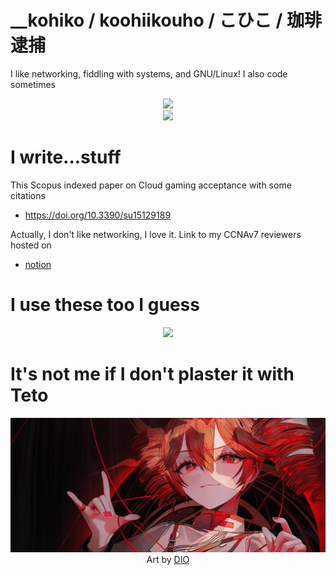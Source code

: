 # __kohiko / koohiikouho / こひこ / 珈琲逮捕

I like networking, fiddling with systems, and GNU/Linux! I also code sometimes

<p align="center">
    <a href="https://skillicons.dev/">
        <img src="https://skillicons.dev/icons?i=c,cpp,html,css,js,java,jquery,mysql,nodejs,py,react,rust"/>
        <br>
        <img src="https://skillicons.dev/icons?i=svelte,tailwind,bootstrap,ts,express,php,matlab"/>
    </a>
</p>

# I write...stuff
<p>
    This Scopus indexed paper on Cloud gaming acceptance with some citations
    <ul>
        <li>
            <a href="https://doi.org/10.3390/su15129189"> https://doi.org/10.3390/su15129189 </a>
        </li>
    </ul>
    Actually, I don't like networking, I love it. Link to my CCNAv7 reviewers hosted on
    <ul>
        <li>
            <a href="https://exclusive-scribe-2f7.notion.site/ITNET-Series-Reviewers-1bcbbf26bed680acb236faee5d507712?source=copy_link">
                notion
            </a>
        </li>
    </ul>
</p>

# I use these too I guess
<p align="center">
    <a href="https://skillicons.dev/">
        <img src="https://skillicons.dev/icons?i=linux,debian,mint,redhat,ubuntu,nginx,neovim,vscode,bash,windows,powershell,latex">
    </a>
</p>

# It's not me if I don't plaster it with Teto
<p align="center">
    <img src="https://github.com/koohiikouho/koohiikouho/blob/main/tetobanner.png?raw=true"/>
    <br>
    Art by
    <a href="https://www.pixiv.net/en/users/13910119">
        DIO
    </a>
</p>
